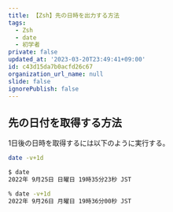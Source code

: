 ```yaml
---
title: 【Zsh】先の日時を出力する方法
tags:
  - Zsh
  - date
  - 初学者
private: false
updated_at: '2023-03-20T23:49:41+09:00'
id: c43d15da7b0acfd26c67
organization_url_name: null
slide: false
ignorePublish: false
---
```

## 先の日付を取得する方法
1日後の日時を取得するには以下のように実行する。

```zsh
date -v+1d
```

```zsh
$ date
2022年 9月25日 日曜日 19時35分23秒 JST

% date -v+1d
2022年 9月26日 月曜日 19時36分00秒 JST
```

